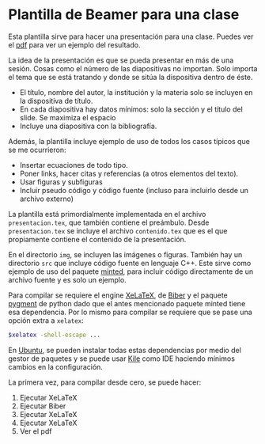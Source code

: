# Plantilla de Beamer para una clase

Esta plantilla sirve para hacer una presentación para una clase. Puedes ver el [pdf](presentacion.pdf) para ver un ejemplo del resultado.

La idea de la presentación es que se pueda presentar en más de una sesión. Cosas como el número de las diapositivas no importan.
Solo importa el tema que se está tratando y donde se sitúa la dispositiva dentro de éste.

* El título, nombre del autor, la institución y la materia solo se incluyen en la dispositiva de título.
* En cada diapositiva hay datos mínimos: solo la sección y el título del slide. Se maximiza el espacio
* Incluye una diapositiva con la bibliografía.

Además, la plantilla incluye ejemplo de uso de todos los casos típicos que se me ocurrieron:

* Insertar ecuaciones de todo tipo.
* Poner links, hacer citas y referencias (a otros elementos del texto).
* Usar figuras y subfiguras
* Incluir pseudo código y código fuente (incluso para incluirlo desde un archivo externo)

La plantilla está primordialmente implementada en el archivo `presentacion.tex`, que también contiene el preámbulo. Desde `presentacion.tex` se incluye el archivo `contenido.tex` que es el que propiamente contiene el contenido de la presentación.

En el directorio `img`, se incluyen las imágenes o figuras. También hay un directorio `src` que incluye código fuente en lenguaje C++. Este sirve como ejemplo de uso del paquete [minted](https://ctan.org/pkg/minted), para incluir código directamente de un archivo fuente y es solo un ejemplo.

Para compilar se requiere el engine [XeLaTeX](https://tug.org/xetex/), de [Biber](http://biblatex-biber.sourceforge.net/) y el paquete [pygment](https://pygments.org/) de python dado que el antes mencionado paquete minted tiene esa dependencia. Por lo mismo para compilar se requiere que se pase una opción extra a `xelatex`:

```bash
$xelatex -shell-escape ...
```

En [Ubuntu](https://ubuntu.com/), se pueden instalar todas estas dependencias por medio del gestor de paquetes y se puede usar [Kile](https://kile.sourceforge.io/) como IDE haciendo mínimos cambios en la configuración.

La primera vez, para compilar desde cero, se puede hacer:

1. Ejecutar XeLaTeX
1. Ejecutar Biber
1. Ejecutar XeLaTeX
1. Ejecutar XeLaTeX
1. Ver el pdf


